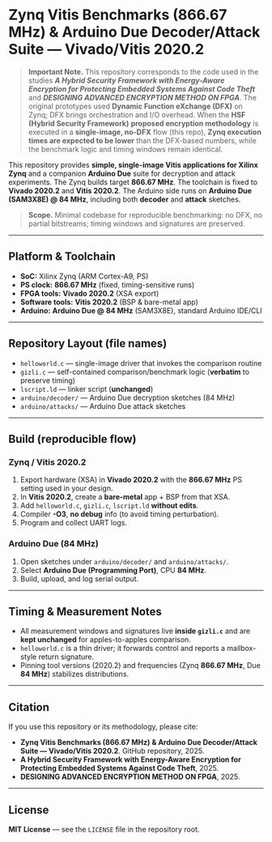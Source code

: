 # Zynq Vitis Benchmarks (866.67 MHz) & Arduino Due Decoder/Attack Suite — Vivado/Vitis 2020.2

> **Important Note.** This repository corresponds to the code used in the studies **_A Hybrid Security Framework with Energy-Aware Encryption for Protecting Embedded Systems Against Code Theft_** and **_DESIGNING ADVANCED ENCRYPTION METHOD ON FPGA_**. The original prototypes used **Dynamic Function eXchange (DFX)** on Zynq; DFX brings orchestration and I/O overhead. When the **HSF (Hybrid Security Framework)** **proposed encryption methodology** is executed in a **single-image, no-DFX** flow (this repo), **Zynq execution times are expected to be lower** than the DFX-based numbers, while the benchmark logic and timing windows remain identical.

This repository provides **simple, single-image Vitis applications for Xilinx Zynq** and a companion **Arduino Due** suite for decryption and attack experiments. The Zynq builds target **866.67 MHz**. The toolchain is fixed to **Vivado 2020.2** and **Vitis 2020.2**. The Arduino side runs on **Arduino Due (SAM3X8E) @ 84 MHz**, including both **decoder** and **attack** sketches.

> **Scope.** Minimal codebase for reproducible benchmarking: no DFX, no partial bitstreams; timing windows and signatures are preserved.

---

## Platform & Toolchain

- **SoC:** Xilinx Zynq (ARM Cortex-A9, PS)
- **PS clock:** **866.67 MHz** (fixed, timing-sensitive runs)
- **FPGA tools:** **Vivado 2020.2** (XSA export)
- **Software tools:** **Vitis 2020.2** (BSP & bare-metal app)
- **Arduino:** **Arduino Due @ 84 MHz** (SAM3X8E), standard Arduino IDE/CLI

---

## Repository Layout (file names)

- `helloworld.c` — single-image driver that invokes the comparison routine
- `gizli.c` — self-contained comparison/benchmark logic (**verbatim** to preserve timing)
- `lscript.ld` — linker script (**unchanged**)
- `arduino/decoder/` — Arduino Due decryption sketches (84 MHz)
- `arduino/attacks/` — Arduino Due attack sketches

---

## Build (reproducible flow)

### Zynq / Vitis 2020.2
1. Export hardware (XSA) in **Vivado 2020.2** with the **866.67 MHz** PS setting used in your design.
2. In **Vitis 2020.2**, create a **bare-metal** app + BSP from that XSA.
3. Add `helloworld.c`, `gizli.c`, `lscript.ld` **without edits**.
4. Compiler **-O3**, **no debug** info (to avoid timing perturbation).
5. Program and collect UART logs.

### Arduino Due (84 MHz)
1. Open sketches under `arduino/decoder/` and `arduino/attacks/`.
2. Select **Arduino Due (Programming Port)**, CPU **84 MHz**.
3. Build, upload, and log serial output.

---

## Timing & Measurement Notes

- All measurement windows and signatures live **inside `gizli.c`** and are **kept unchanged** for apples-to-apples comparison.
- `helloworld.c` is a thin driver; it forwards control and reports a mailbox-style return signature.
- Pinning tool versions (2020.2) and frequencies (Zynq **866.67 MHz**, Due **84 MHz**) stabilizes distributions.

---

## Citation

If you use this repository or its methodology, please cite:

- **Zynq Vitis Benchmarks (866.67 MHz) & Arduino Due Decoder/Attack Suite — Vivado/Vitis 2020.2**. GitHub repository, 2025.  
- **A Hybrid Security Framework with Energy-Aware Encryption for Protecting Embedded Systems Against Code Theft**, 2025.  
- **DESIGNING ADVANCED ENCRYPTION METHOD ON FPGA**, 2025.

---

## License

**MIT License** — see the `LICENSE` file in the repository root.
